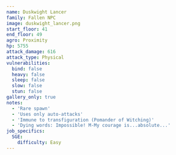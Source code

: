 ```yaml
---
name: Duskwight Lancer
family: Fallen NPC
image: duskwight_lancer.png
start_floor: 41
end_floor: 49
agro: Proximity
hp: 5755
attack_damage: 616
attack_type: Physical
vulnerabilities:
  bind: false
  heavy: false
  sleep: false
  slow: false
  stun: false
gallery_only: true
notes:
  - 'Rare spawn'
  - 'Uses only auto-attacks'
  - 'Immune to transfiguration (Pomander of Witching)'
  - 'Dying words: Impossible! M-My courage is...absolute...'
job_specifics:
  SGE:
    difficulty: Easy
---
```


